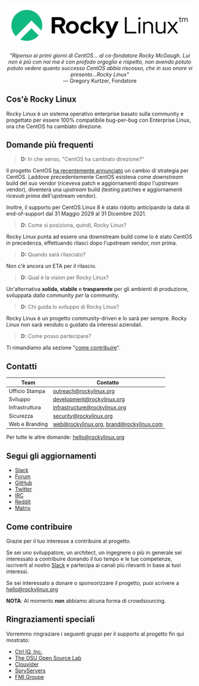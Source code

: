 <p align="center">
<a href="https://rockylinux.org/">
<img src="https://raw.githubusercontent.com/rocky-linux/branding/main/logo-text-light%402x.png" alt="Rocky Linux Logo">
</a>
</p>

<p align="center">
<i>"Ripenso ai primi giorni di CentOS... al co-fondatore Rocky McGaugh. Lui non è più con noi ma è con profodo orgoglio e rispetto, non avendo potuto potuto vedere quanto successo CentOS abbia riscosso, che in suo onore vi presento...Rocky Linux"</i><br>
— Gregory Kurtzer, Fondatore
</p>

## Cos'è Rocky Linux

Rocky Linux è un sistema operativo enterprise basato sulla community e progettato per essere 100% compatibile bug-per-bug con Enterprise Linux, ora che CentOS ha cambiato direzione.

## Domande più frequenti

> **D:** In che senso, "CentOS ha cambiato direzione?"

Il progetto CentOS [ha recentemente annunciato](https://blog.centos.org/2020/12/future-is-centos-stream/) un cambio di strategia per CentOS. Laddove precedentemente CentOS esisteva come *downstream* build del suo vendor (riceveva patch e aggiornamenti dopo l'upstream vendor), diventerà una *upstream* build (testing patches e aggiornamenti ricevuti *prima* dell'upstream vendor).

Inoltre, il supporto per CentOS Linux 8 è stato ridotto anticipando la data di end-of-support dal 31 Maggio 2029 al 31 Dicembre 2021.


> **D:** Come si posiziona, quindi, Rocky Linux?

Rocky Linux punta ad essere una downstream build come lo è stato CentOS in precedenza, effettuando rilasci dopo l'upstream vendor, non prima.

> **D:** Quando sarà rilasciato?

Non c'è ancora un ETA per il rilascio.

> **D:** Qual è la vision per Rocky Linux?

Un'alternativa **solida**, **stabile** e **trasparente** per gli ambienti di produzione, sviluppata *dalla* community *per* la community.

> **D:** Chi guida lo sviluppo di Rocky Linux?

Rocky Linux è un progetto community-driven e lo sarà per sempre. Rocky Linux non sarà venduto o guidato da interessi aziendali.

> **D:** Come posso partecipare?

Ti rimandiamo alla sezione "[come contribuire](#come-contribuire)".

## Contatti

| Team                          | Contatto                                  |
|-------------------------------|-------------------------------------------|
| Ufficio Stampa                | outreach@rockylinux.org                   |
| Sviluppo                      | development@rockylinux.org                |
| Infrastruttura                | infrastructure@rockylinux.org             |
| Sicurezza                     | security@rockylinux.org                   |
| Web e Branding                | web@rockylinux.org, brand@rockylinux.com  |


Per tutte le altre domande: hello@rockylinux.org

## Segui gli aggiornamenti

* [Slack](https://slack.rockylinux.org)
* [Forum](https://forums.rockylinux.org/)
* [GitHub](https://github.com/rocky-linux/)
* [Twitter](https://twitter.com/rocky_linux)
* [IRC](https://webchat.freenode.net/?channels=rockylinux)
* [Reddit](https://www.reddit.com/r/RockyLinux)
* [Matrix](https://matrix.to/#/+rockylinux:matrix.org)

## Come contribuire

Grazie per il tuo interesse a contribuire al progetto.

Se sei uno sviluppatore, un architect, un ingegnere o più in generale sei interessato a contribuire donando il tuo tempo e le tue competenze, iscriverti al nostro [Slack](https://slack.rockylinux.org) e partecipa ai canali più rilevanti in base ai tuoi interessi.

Se sei interessato a donare o sponsorizzare il progetto, puoi scrivere a hello@rockylinux.org

**NOTA**: Al momento **non** abbiamo alcuna forma di crowdsourcing.

## Ringraziamenti speciali

Vorremmo ringraziare i seguenti gruppi per il supporto al progetto fin qui mostrato:

* [Ctrl IQ, Inc.](https://www.ctrl-cmd.com)
* [The OSU Open Source Lab](https://osuosl.org/)
* [Clouvider](https://www.clouvider.co.uk/)
* [SpryServers](https://www.spryservers.net/)
* [FMI Groupe](https://www.fmi.fr/)